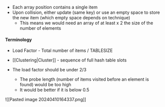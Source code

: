 - Each array position contains a single item
- Upon collision, either update (same key) or use an empty space to store the new item (which empty space depends on technique)
	- This means we would need an array of at least x 2 the size of the number of elements

#### Terminology
- Load Factor - Total number of items / TABLESIZE
- [[Clustering|Cluster]] - sequence of full hash table slots

- The load factor should be under 2/3
	- The probe length (number of items visited before an element is found) would be too high
	- It would be better if it is below 0.5

![[Pasted image 20240410164337.png]]